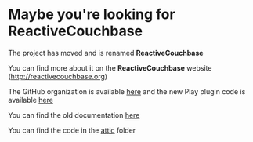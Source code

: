 
Maybe you're looking for ReactiveCouchbase
=======================================

The project has moved and is renamed **ReactiveCouchbase**

You can find more about it on the **ReactiveCouchbase** website (<a href="http://reactivecouchbase.org">http://reactivecouchbase.org</a>)

The GitHub organization is available <a href="https://github.com/ReactiveCouchbase">here</a> and the new Play plugin code is available <a href="https://github.com/ReactiveCouchbase/ReactiveCouchbase-play">here</a>

You can find the old documentation <a href="https://github.com/mathieuancelin/play2-couchbase/blob/master/README.md">here</a>

You can find the code in the <a href="https://github.com/mathieuancelin/play2-couchbase/tree/master/attic">attic</a> folder
